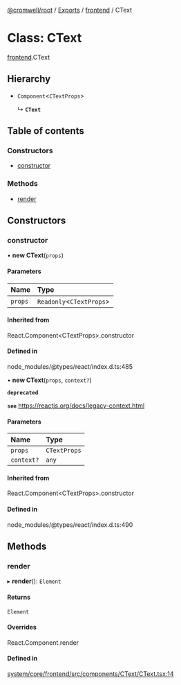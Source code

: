 [@cromwell/root](../README.md) / [Exports](../modules.md) / [frontend](../modules/frontend.md) / CText

# Class: CText

[frontend](../modules/frontend.md).CText

## Hierarchy

- `Component`<`CTextProps`\>

  ↳ **`CText`**

## Table of contents

### Constructors

- [constructor](frontend.CText.md#constructor)

### Methods

- [render](frontend.CText.md#render)

## Constructors

### constructor

• **new CText**(`props`)

#### Parameters

| Name | Type |
| :------ | :------ |
| `props` | `Readonly`<`CTextProps`\> |

#### Inherited from

React.Component<CTextProps\>.constructor

#### Defined in

node_modules/@types/react/index.d.ts:485

• **new CText**(`props`, `context?`)

**`deprecated`**

**`see`** https://reactjs.org/docs/legacy-context.html

#### Parameters

| Name | Type |
| :------ | :------ |
| `props` | `CTextProps` |
| `context?` | `any` |

#### Inherited from

React.Component<CTextProps\>.constructor

#### Defined in

node_modules/@types/react/index.d.ts:490

## Methods

### render

▸ **render**(): `Element`

#### Returns

`Element`

#### Overrides

React.Component.render

#### Defined in

[system/core/frontend/src/components/CText/CText.tsx:14](https://github.com/CromwellCMS/Cromwell/blob/master/system/core/frontend/src/components/CText/CText.tsx#L14)
